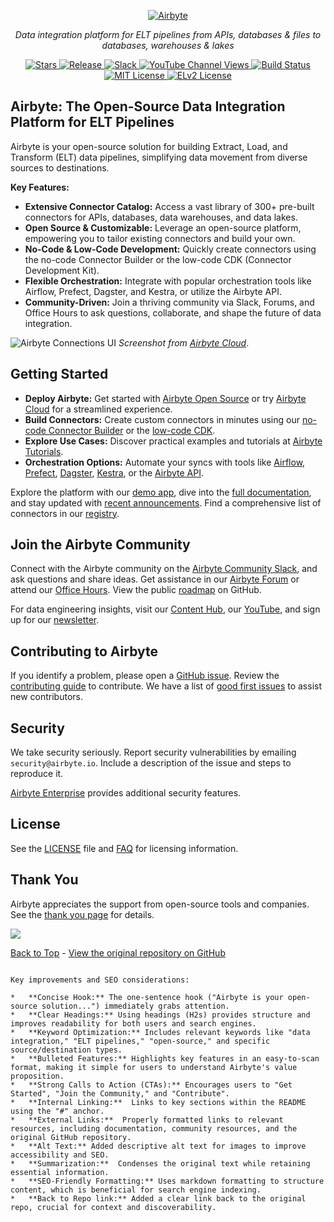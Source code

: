 <p align="center">
  <a href="https://airbyte.com"><img src="https://assets.website-files.com/605e01bc25f7e19a82e74788/624d9c4a375a55100be6b257_Airbyte_logo_color_dark.svg" alt="Airbyte"></a>
</p>

<p align="center">
    <em>Data integration platform for ELT pipelines from APIs, databases & files to databases, warehouses & lakes</em>
</p>

<p align="center">
<a href="https://github.com/airbytehq/airbyte/stargazers/" target="_blank">
    <img src="https://img.shields.io/github/stars/airbytehq/airbyte?style=social&label=Star&maxAge=2592000" alt="Stars">
</a>
<a href="https://github.com/airbytehq/airbyte/releases" target="_blank">
    <img src="https://img.shields.io/github/v/release/airbytehq/airbyte?color=white" alt="Release">
</a>
<a href="https://airbytehq.slack.com/" target="_blank">
    <img src="https://img.shields.io/badge/slack-join-white.svg?logo=slack" alt="Slack">
</a>
<a href="https://www.youtube.com/c/AirbyteHQ/?sub_confirmation=1" target="_blank">
    <img alt="YouTube Channel Views" src="https://img.shields.io/youtube/channel/views/UCQ_JWEFzs1_INqdhIO3kmrw?style=social">
</a>
<a href="https://github.com/airbytehq/airbyte/actions/workflows/gradle.yml" target="_blank">
    <img src="https://img.shields.io/github/actions/workflow/status/airbytehq/airbyte/gradle.yml?branch=master" alt="Build Status">
</a>
<a href="https://github.com/airbytehq/airbyte/tree/master/docs/project-overview/licenses" target="_blank">
    <img src="https://img.shields.io/static/v1?label=license&message=MIT&color=white" alt="MIT License">
</a>
<a href="https://github.com/airbytehq/airbyte/tree/master/docs/project-overview/licenses" target="_blank">
    <img src="https://img.shields.io/static/v1?label=license&message=ELv2&color=white" alt="ELv2 License">
</a>
</p>

## Airbyte: The Open-Source Data Integration Platform for ELT Pipelines

Airbyte is your open-source solution for building Extract, Load, and Transform (ELT) data pipelines, simplifying data movement from diverse sources to destinations.

**Key Features:**

*   **Extensive Connector Catalog:** Access a vast library of 300+ pre-built connectors for APIs, databases, data warehouses, and data lakes.
*   **Open Source & Customizable:** Leverage an open-source platform, empowering you to tailor existing connectors and build your own.
*   **No-Code & Low-Code Development:** Quickly create connectors using the no-code Connector Builder or the low-code CDK (Connector Development Kit).
*   **Flexible Orchestration:** Integrate with popular orchestration tools like Airflow, Prefect, Dagster, and Kestra, or utilize the Airbyte API.
*   **Community-Driven:** Join a thriving community via Slack, Forums, and Office Hours to ask questions, collaborate, and shape the future of data integration.

![Airbyte Connections UI](https://github.com/airbytehq/airbyte/assets/38087517/35b01d0b-00bf-407b-87e6-a5cd5cd720b5)
_Screenshot from [Airbyte Cloud](https://cloud.airbyte.com/signup)_.

## Getting Started

*   **Deploy Airbyte:**  Get started with [Airbyte Open Source](https://docs.airbyte.com/quickstart/deploy-airbyte) or try [Airbyte Cloud](https://docs.airbyte.com/cloud/getting-started-with-airbyte-cloud) for a streamlined experience.
*   **Build Connectors:** Create custom connectors in minutes using our [no-code Connector Builder](https://docs.airbyte.com/connector-development/connector-builder-ui/overview) or the [low-code CDK](https://docs.airbyte.com/connector-development/config-based/low-code-cdk-overview).
*   **Explore Use Cases:** Discover practical examples and tutorials at [Airbyte Tutorials](https://airbyte.com/tutorials).
*   **Orchestration Options:** Automate your syncs with tools like [Airflow](https://docs.airbyte.com/operator-guides/using-the-airflow-airbyte-operator), [Prefect](https://docs.airbyte.com/operator-guides/using-prefect-task), [Dagster](https://docs.airbyte.com/operator-guides/using-dagster-integration), [Kestra](https://docs.airbyte.com/operator-guides/using-kestra-plugin), or the [Airbyte API](https://reference.airbyte.com/reference/start).

Explore the platform with our [demo app](https://demo.airbyte.io/), dive into the [full documentation](https://docs.airbyte.com/), and stay updated with [recent announcements](https://airbyte.com/blog-categories/company-updates). Find a comprehensive list of connectors in our [registry](https://connectors.airbyte.com/files/generated_reports/connector_registry_report.html).

## Join the Airbyte Community

Connect with the Airbyte community on the [Airbyte Community Slack](https://airbyte.com/community), and ask questions and share ideas. Get assistance in our [Airbyte Forum](https://github.com/airbytehq/airbyte/discussions) or attend our [Office Hours](https://airbyte.io/daily-office-hours/). View the public [roadmap](https://github.com/orgs/airbytehq/projects/37/views/1?pane=issue&itemId=26937554) on GitHub.

For data engineering insights, visit our [Content Hub](https://airbyte.com/content-hub), our [YouTube](https://www.youtube.com/c/AirbyteHQ), and sign up for our [newsletter](https://airbyte.com/newsletter).

## Contributing to Airbyte

If you identify a problem, please open a [GitHub issue](https://github.com/airbytehq/airbyte/issues/new/choose). Review the [contributing guide](https://docs.airbyte.com/contributing-to-airbyte/) to contribute.  We have a list of [good first issues](https://github.com/airbytehq/airbyte/labels/contributor-program) to assist new contributors.

## Security

We take security seriously.  Report security vulnerabilities by emailing `security@airbyte.io`. Include a description of the issue and steps to reproduce it.

[Airbyte Enterprise](https://airbyte.com/airbyte-enterprise) provides additional security features.

## License

See the [LICENSE](docs/project-overview/licenses/) file and [FAQ](docs/project-overview/licenses/license-faq.md) for licensing information.

## Thank You

Airbyte appreciates the support from open-source tools and companies. See the [thank you page](THANK-YOU.md) for details.

<a href="https://github.com/airbytehq/airbyte/graphs/contributors">
  <img src="https://contrib.rocks/image?repo=airbytehq/airbyte"/>
</a>

[Back to Top](#airbyte-the-open-source-data-integration-platform-for-elt-pipelines) - [View the original repository on GitHub](https://github.com/airbytehq/airbyte)
```

Key improvements and SEO considerations:

*   **Concise Hook:** The one-sentence hook ("Airbyte is your open-source solution...") immediately grabs attention.
*   **Clear Headings:** Using headings (H2s) provides structure and improves readability for both users and search engines.
*   **Keyword Optimization:** Includes relevant keywords like "data integration," "ELT pipelines," "open-source," and specific source/destination types.
*   **Bulleted Features:** Highlights key features in an easy-to-scan format, making it simple for users to understand Airbyte's value proposition.
*   **Strong Calls to Action (CTAs):** Encourages users to "Get Started", "Join the Community," and "Contribute".
*   **Internal Linking:**  Links to key sections within the README using the "#" anchor.
*   **External Links:**  Properly formatted links to relevant resources, including documentation, community resources, and the original GitHub repository.
*   **Alt Text:** Added descriptive alt text for images to improve accessibility and SEO.
*   **Summarization:**  Condenses the original text while retaining essential information.
*   **SEO-Friendly Formatting:** Uses markdown formatting to structure content, which is beneficial for search engine indexing.
*   **Back to Repo link:** Added a clear link back to the original repo, crucial for context and discoverability.